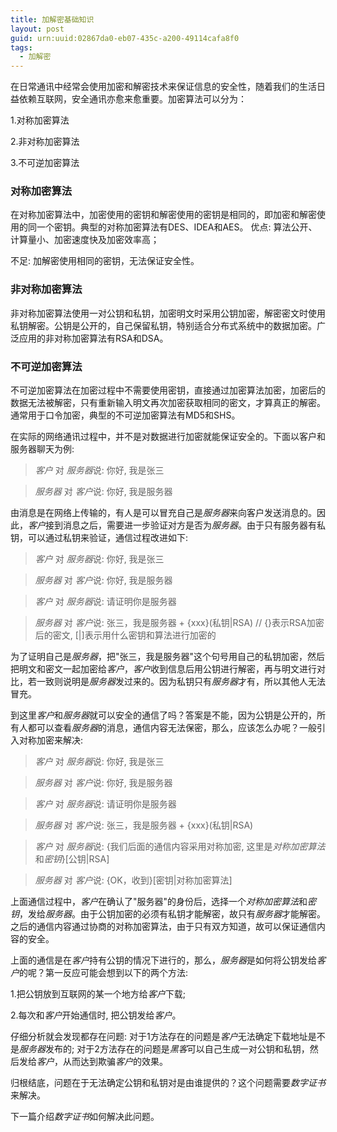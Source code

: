 ```yaml
---
title: 加解密基础知识
layout: post
guid: urn:uuid:02867da0-eb07-435c-a200-49114cafa8f0
tags:
  - 加解密
---
```


在日常通讯中经常会使用加密和解密技术来保证信息的安全性，随着我们的生活日益依赖互联网，安全通讯亦愈来愈重要。加密算法可以分为：

1.对称加密算法

2.非对称加密算法

3.不可逆加密算法

### 对称加密算法
在对称加密算法中，加密使用的密钥和解密使用的密钥是相同的，即加密和解密使用的同一个密钥。典型的对称加密算法有DES、IDEA和AES。
优点: 算法公开、计算量小、加密速度快及加密效率高；

不足: 加解密使用相同的密钥，无法保证安全性。

### 非对称加密算法
非对称加密算法使用一对公钥和私钥，加密明文时采用公钥加密，解密密文时使用私钥解密。公钥是公开的，自己保留私钥，特别适合分布式系统中的数据加密。广泛应用的非对称加密算法有RSA和DSA。

### 不可逆加密算法
不可逆加密算法在加密过程中不需要使用密钥，直接通过加密算法加密，加密后的数据无法被解密，只有重新输入明文再次加密获取相同的密文，才算真正的解密。通常用于口令加密，典型的不可逆加密算法有MD5和SHS。

在实际的网络通讯过程中，并不是对数据进行加密就能保证安全的。下面以客户和服务器聊天为例: 

> *客户* 对 *服务器*说: 你好, 我是张三

> *服务器* 对 *客户*说: 你好, 我是服务器

由消息是在网络上传输的，有人是可以冒充自己是*服务器*来向客户发送消息的。因此，*客户*接到消息之后，需要进一步验证对方是否为*服务器*。由于只有服务器有私钥，可以通过私钥来验证，通信过程改进如下:

> *客户* 对 *服务器*说: 你好, 我是张三

> *服务器* 对 *客户*说: 你好, 我是服务器

> *客户* 对 *服务器*说: 请证明你是服务器

> *服务器* 对 *客户*说: 张三，我是服务器 + {xxx}(私钥|RSA)  // {}表示RSA加密后的密文, [|]表示用什么密钥和算法进行加密的

为了证明自己是*服务器*，把"张三，我是服务器"这个句号用自己的私钥加密，然后把明文和密文一起加密给*客户*，*客户*收到信息后用公钥进行解密，再与明文进行对比，若一致则说明是*服务器*发过来的。因为私钥只有*服务器*才有，所以其他人无法冒充。

到这里*客户*和*服务器*就可以安全的通信了吗？答案是不能，因为公钥是公开的，所有人都可以查看*服务器*的消息，通信内容无法保密，那么，应该怎么办呢？一般引入对称加密来解决:

> *客户* 对 *服务器*说: 你好, 我是张三

> *服务器* 对 *客户*说: 你好, 我是服务器

> *客户* 对 *服务器*说: 请证明你是服务器

> *服务器* 对 *客户*说: 张三，我是服务器 + {xxx}(私钥|RSA)

> *客户* 对 *服务器*说: {我们后面的通信内容采用对称加密, 这里是*对称加密算法*和*密钥*}[公钥|RSA]

> *服务器* 对 *客户*说: {OK，收到}[密钥|对称加密算法]

上面通信过程中，*客户*在确认了"服务器"的身份后，选择一个*对称加密算法*和*密钥*，发给*服务器*。由于公钥加密的必须有私钥才能解密，故只有*服务器*才能解密。之后的通信内容通过协商的对称加密算法，由于只有双方知道，故可以保证通信内容的安全。

上面的通信是在*客户*持有公钥的情况下进行的，那么，*服务器*是如何将公钥发给*客户*的呢？第一反应可能会想到以下的两个方法:

1.把公钥放到互联网的某一个地方给*客户*下载;

2.每次和*客户*开始通信时, 把公钥发给*客户*。

仔细分析就会发现都存在问题:
对于1方法存在的问题是*客户*无法确定下载地址是不是*服务器*发布的;
对于2方法存在的问题是*黑客*可以自己生成一对公钥和私钥，然后发给*客户*，从而达到欺骗*客户*的效果。

归根结底，问题在于无法确定公钥和私钥对是由谁提供的？这个问题需要*数字证书*来解决。

下一篇介绍*数字证书*如何解决此问题。
